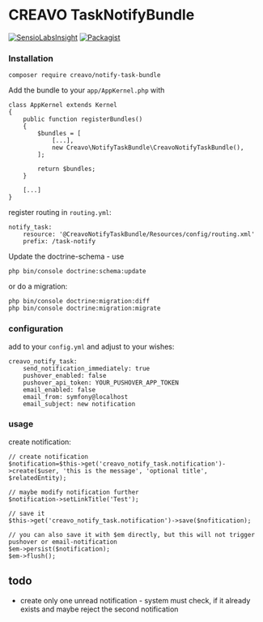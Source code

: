# CREAVO TaskNotifyBundle

[![SensioLabsInsight](https://insight.sensiolabs.com/projects/3837f1b6-1308-4b63-9b68-01e9458fa3bf/mini.png)](https://insight.sensiolabs.com/projects/3837f1b6-1308-4b63-9b68-01e9458fa3bf)
[![Packagist](https://img.shields.io/packagist/dt/creavo/notify-task-bundle.svg)](https://packagist.org/packages/creavo/notify-task-bundle)

### Installation

    composer require creavo/notify-task-bundle
    
Add the bundle to your `app/AppKernel.php` with 

    class AppKernel extends Kernel
    {
        public function registerBundles()
        {
            $bundles = [
                [...],
                new Creavo\NotifyTaskBundle\CreavoNotifyTaskBundle(),
            ];
            
            return $bundles;
        }
        
        [...]
    }

register routing in `routing.yml`:

    notify_task:
        resource: '@CreavoNotifyTaskBundle/Resources/config/routing.xml'
        prefix: /task-notify

Update the doctrine-schema - use 

    php bin/console doctrine:schema:update

or do a migration:

    php bin/console doctrine:migration:diff
    php bin/console doctrine:migration:migrate
    

### configuration

add to your `config.yml` and adjust to your wishes:

    creavo_notify_task:
        send_notification_immediately: true
        pushover_enabled: false
        pushover_api_token: YOUR_PUSHOVER_APP_TOKEN
        email_enabled: false
        email_from: symfony@localhost
        email_subject: new notification


### usage

create notification:
    
    // create notification
    $notification=$this->get('creavo_notify_task.notification')->create($user, 'this is the message', 'optional title', $relatedEntity);
    
    // maybe modify notification further
    $notification->setLinkTitle('Test');
    
    // save it
    $this->get('creavo_notify_task.notification')->save($nofitication);
    
    // you can also save it with $em directly, but this will not trigger pushover or email-notification
    $em->persist($notification);
    $em->flush();

## todo

* create only one unread notification - system must check, if it already exists and maybe reject the second notification

